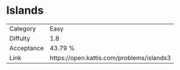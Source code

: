 # Islands

<table>
    <tr>
        <td>Category</td>
        <td>Easy</td>
    </tr>
    <tr>
        <td>Diffulty</td>
        <td>1.8</td>
    </tr>
    <tr>
        <td>Acceptance</td>
        <td>43.79 %</td>
    </tr>
    <tr>
        <td>Link</td>
        <td>https://open.kattis.com/problems/islands3</td>
    </tr>
</table>